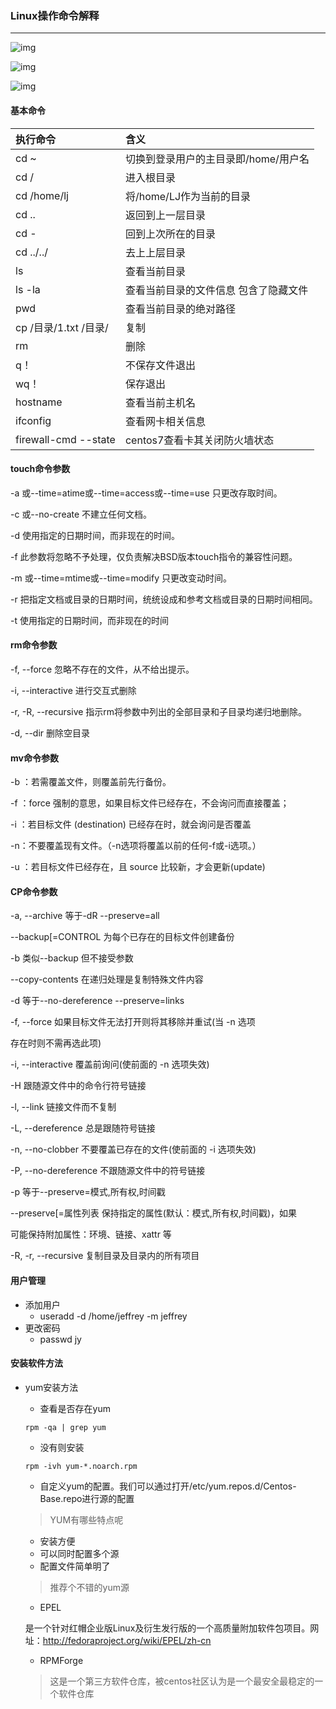 ### Linux操作命令解释

----

![img](https://mmbiz.qpic.cn/mmbiz_png/NdsdouZwicadHiavYnpTGmqVecvTr8c6MEZ5JwMADzAZBJDr96jQYKHT49ZutA737ZKNCuvxKkVwHhL3ibJfJkFicw/640?wx_fmt=png&tp=webp&wxfrom=5&wx_lazy=1&wx_co=1)

![img](https://mmbiz.qpic.cn/mmbiz_png/NdsdouZwicadHiavYnpTGmqVecvTr8c6MEr7M5ibOnH7SAzLbprMicCsz1fX8xESoYzVLow8456J4pwoSRfueHl25g/640?wx_fmt=png&tp=webp&wxfrom=5&wx_lazy=1&wx_co=1)

![img](https://mmbiz.qpic.cn/mmbiz_png/NdsdouZwicadHiavYnpTGmqVecvTr8c6MEdOibI4fAffOmeZ7bRbC999Ybe16OXVia4K5p8qxCXbNFBMcdrYd5qA8A/640?wx_fmt=png&tp=webp&wxfrom=5&wx_lazy=1&wx_co=1)

#### 基本命令

| 执行命令              | 含义                                  |
| :-------------------- | :------------------------------------ |
| cd ~                  | 切换到登录用户的主目录即/home/用户名  |
| cd /                  | 进入根目录                            |
| cd /home/lj           | 将/home/LJ作为当前的目录              |
| cd ..                 | 返回到上一层目录                      |
| cd -                  | 回到上次所在的目录                    |
| cd ../../             | 去上上层目录                          |
| ls                    | 查看当前目录                          |
| ls -la                | 查看当前目录的文件信息 包含了隐藏文件 |
| pwd                   | 查看当前目录的绝对路径                |
| cp /目录/1.txt /目录/ | 复制                                  |
| rm                    | 删除                                  |
| q！                   | 不保存文件退出                        |
| wq！                  | 保存退出                              |
| hostname              | 查看当前主机名                        |
| ifconfig              | 查看网卡相关信息                      |
| firewall-cmd --state  | centos7查看卡其关闭防火墙状态         |



#### touch命令参数

-a  或--time=atime或--time=access或--time=use 只更改存取时间。

-c  或--no-create 不建立任何文档。

-d 使用指定的日期时间，而非现在的时间。

-f 此参数将忽略不予处理，仅负责解决BSD版本touch指令的兼容性问题。

-m  或--time=mtime或--time=modify 只更改变动时间。

-r 把指定文档或目录的日期时间，统统设成和参考文档或目录的日期时间相同。

-t 使用指定的日期时间，而非现在的时间

#### rm命令参数

-f, --force  忽略不存在的文件，从不给出提示。

-i, --interactive 进行交互式删除

-r, -R, --recursive  指示rm将参数中列出的全部目录和子目录均递归地删除。

-d, --dir 删除空目录

#### mv命令参数

-b ：若需覆盖文件，则覆盖前先行备份。

-f ：force 强制的意思，如果目标文件已经存在，不会询问而直接覆盖；

-i ：若目标文件 (destination) 已经存在时，就会询问是否覆盖

-n：不要覆盖现有文件。（-n选项将覆盖以前的任何-f或-i选项。）

-u ：若目标文件已经存在，且 source 比较新，才会更新(update)

#### CP命令参数

-a, --archive  等于-dR --preserve=all

--backup[=CONTROL  为每个已存在的目标文件创建备份

-b     类似--backup 但不接受参数

--copy-contents   在递归处理是复制特殊文件内容

-d     等于--no-dereference --preserve=links

-f, --force   如果目标文件无法打开则将其移除并重试(当 -n 选项

存在时则不需再选此项)

-i, --interactive   覆盖前询问(使前面的 -n 选项失效)

-H     跟随源文件中的命令行符号链接

-l, --link    链接文件而不复制

-L, --dereference  总是跟随符号链接

-n, --no-clobber  不要覆盖已存在的文件(使前面的 -i 选项失效)

-P, --no-dereference  不跟随源文件中的符号链接

-p     等于--preserve=模式,所有权,时间戳

--preserve[=属性列表  保持指定的属性(默认：模式,所有权,时间戳)，如果

可能保持附加属性：环境、链接、xattr 等

-R, -r, --recursive 复制目录及目录内的所有项目

#### 用户管理

* 添加用户
  * useradd -d /home/jeffrey -m jeffrey
* 更改密码
  * passwd jy



#### 安装软件方法

* yum安装方法

  - 查看是否存在yum

  ```
  rpm -qa | grep yum
  ```

  - 没有则安装

  ```
  rpm -ivh yum-*.noarch.rpm
  ```

  - 自定义yum的配置。我们可以通过打开/etc/yum.repos.d/Centos-Base.repo进行源的配置

  > YUM有哪些特点呢

  - 安装方便
  - 可以同时配置多个源
  - 配置文件简单明了

  > 推荐个不错的yum源

  - EPEL

  是一个针对红帽企业版Linux及衍生发行版的一个高质量附加软件包项目。网址：http://fedoraproject.org/wiki/EPEL/zh-cn

  - RPMForge

  > 这是一个第三方软件仓库，被centos社区认为是一个最安全最稳定的一个软件仓库